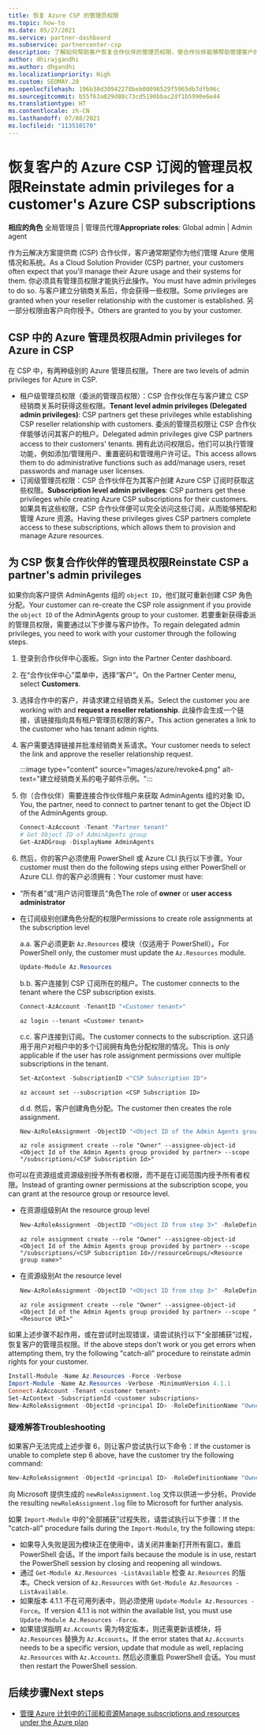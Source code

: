 ```yaml
---
title: 恢复 Azure CSP 的管理员权限
ms.topic: how-to
ms.date: 05/27/2021
ms.service: partner-dashboard
ms.subservice: partnercenter-csp
description: 了解如何帮助客户恢复合作伙伴的管理员权限，使合作伙伴能够帮助管理客户的 Azure 云解决方案提供商 (CSP) 订阅。
author: dhirajgandhi
ms.author: dhgandhi
ms.localizationpriority: High
ms.custom: SEOMAY.20
ms.openlocfilehash: 196b38d30942278beb00096529f5965db7dfb96c
ms.sourcegitcommit: b55f63a029d88c73cd5190bbac2df1b5990e6e44
ms.translationtype: HT
ms.contentlocale: zh-CN
ms.lasthandoff: 07/08/2021
ms.locfileid: "113510170"
---
```

# <a name="reinstate-admin-privileges-for-a-customers-azure-csp-subscriptions"></a><span data-ttu-id="e7844-103">恢复客户的 Azure CSP 订阅的管理员权限</span><span class="sxs-lookup"><span data-stu-id="e7844-103">Reinstate admin privileges for a customer's Azure CSP subscriptions</span></span>  

<span data-ttu-id="e7844-104">**相应的角色** 全局管理员 | 管理员代理</span><span class="sxs-lookup"><span data-stu-id="e7844-104">**Appropriate roles**: Global admin | Admin agent</span></span>

<span data-ttu-id="e7844-105">作为云解决方案提供商 (CSP) 合作伙伴，客户通常期望你为他们管理 Azure 使用情况和系统。</span><span class="sxs-lookup"><span data-stu-id="e7844-105">As a Cloud Solution Provider (CSP) partner, your customers often expect that you'll manage their Azure usage and their systems for them.</span></span> <span data-ttu-id="e7844-106">你必须具有管理员权限才能执行此操作。</span><span class="sxs-lookup"><span data-stu-id="e7844-106">You must have admin privileges to do so.</span></span> <span data-ttu-id="e7844-107">与客户建立分销商关系后，你会获得一些权限。</span><span class="sxs-lookup"><span data-stu-id="e7844-107">Some privileges are granted when your reseller relationship with the customer is established.</span></span> <span data-ttu-id="e7844-108">另一部分权限由客户向你授予。</span><span class="sxs-lookup"><span data-stu-id="e7844-108">Others are granted to you by your customer.</span></span>

## <a name="admin-privileges-for-azure-in-csp"></a><span data-ttu-id="e7844-109">CSP 中的 Azure 管理员权限</span><span class="sxs-lookup"><span data-stu-id="e7844-109">Admin privileges for Azure in CSP</span></span>

<span data-ttu-id="e7844-110">在 CSP 中，有两种级别的 Azure 管理员权限。</span><span class="sxs-lookup"><span data-stu-id="e7844-110">There are two levels of admin privileges for Azure in CSP.</span></span>

- <span data-ttu-id="e7844-111">租户级管理员权限（委派的管理员权限）：CSP 合作伙伴在与客户建立 CSP 经销商关系时获得这些权限。</span><span class="sxs-lookup"><span data-stu-id="e7844-111">**Tenant level admin privileges (Delegated admin privileges)**:  CSP partners get these privileges while establishing CSP reseller relationship with customers.</span></span> <span data-ttu-id="e7844-112">委派的管理员权限让 CSP 合作伙伴能够访问其客户的租户。</span><span class="sxs-lookup"><span data-stu-id="e7844-112">Delegated admin privileges give CSP partners access to their customers' tenants.</span></span> <span data-ttu-id="e7844-113">拥有此访问权限后，他们可以执行管理功能，例如添加/管理用户、重置密码和管理用户许可证。</span><span class="sxs-lookup"><span data-stu-id="e7844-113">This access allows them to do administrative functions such as add/manage users, reset passwords and manage user licenses.</span></span>
- <span data-ttu-id="e7844-114">订阅级管理员权限：CSP 合作伙伴在为其客户创建 Azure CSP 订阅时获取这些权限。</span><span class="sxs-lookup"><span data-stu-id="e7844-114">**Subscription level admin privileges**: CSP partners get these privileges while creating Azure CSP subscriptions for their customers.</span></span> <span data-ttu-id="e7844-115">如果具有这些权限，CSP 合作伙伴便可以完全访问这些订阅，从而能够预配和管理 Azure 资源。</span><span class="sxs-lookup"><span data-stu-id="e7844-115">Having these privileges gives CSP partners complete access to these subscriptions, which allows them to provision and manage Azure resources.</span></span>

## <a name="reinstate-csp-a-partners-admin-privileges"></a><span data-ttu-id="e7844-116">为 CSP 恢复合作伙伴的管理员权限</span><span class="sxs-lookup"><span data-stu-id="e7844-116">Reinstate CSP a partner's admin privileges</span></span>

<span data-ttu-id="e7844-117">如果你向客户提供 AdminAgents 组的 `object ID`，他们就可重新创建 CSP 角色分配。</span><span class="sxs-lookup"><span data-stu-id="e7844-117">Your customer can re-create the CSP role assignment if you provide the `object ID` of the AdminAgents group to your customer.</span></span> <span data-ttu-id="e7844-118">若要重新获得委派的管理员权限，需要通过以下步骤与客户协作。</span><span class="sxs-lookup"><span data-stu-id="e7844-118">To regain delegated admin privileges, you need to work with your customer through the following steps.</span></span>

1. <span data-ttu-id="e7844-119">登录到合作伙伴中心面板。</span><span class="sxs-lookup"><span data-stu-id="e7844-119">Sign into the Partner Center dashboard.</span></span>

2. <span data-ttu-id="e7844-120">在“合作伙伴中心”菜单中，选择“客户”。</span><span class="sxs-lookup"><span data-stu-id="e7844-120">On the Partner Center menu, select **Customers**.</span></span>

3. <span data-ttu-id="e7844-121">选择合作中的客户，并请求建立经销商关系。</span><span class="sxs-lookup"><span data-stu-id="e7844-121">Select the customer you are working with and **request a reseller relationship**.</span></span> <span data-ttu-id="e7844-122">此操作会生成一个链接，该链接指向具有租户管理员权限的客户。</span><span class="sxs-lookup"><span data-stu-id="e7844-122">This action generates a link to the customer who has tenant admin rights.</span></span>

4. <span data-ttu-id="e7844-123">客户需要选择链接并批准经销商关系请求。</span><span class="sxs-lookup"><span data-stu-id="e7844-123">Your customer needs to select the link and approve the reseller relationship request.</span></span>

   :::image type="content" source="images/azure/revoke4.png" alt-text="建立经销商关系的电子邮件示例。":::

5. <span data-ttu-id="e7844-125">你（合作伙伴）需要连接合作伙伴租户来获取 AdminAgents 组的对象 ID。</span><span class="sxs-lookup"><span data-stu-id="e7844-125">You, the partner, need to connect to partner tenant to get the Object ID of the AdminAgents group.</span></span>
  
   ```powershell
   Connect-AzAccount -Tenant "Partner tenant"
   # Get Object ID of AdminAgents group
   Get-AzADGroup -DisplayName AdminAgents
   ```

6. <span data-ttu-id="e7844-126">然后，你的客户必须使用 PowerShell 或 Azure CLI 执行以下步骤。</span><span class="sxs-lookup"><span data-stu-id="e7844-126">Your customer must then do the following steps using either PowerShell or Azure CLI.</span></span> <span data-ttu-id="e7844-127">你的客户必须拥有：</span><span class="sxs-lookup"><span data-stu-id="e7844-127">Your customer must have:</span></span>

- <span data-ttu-id="e7844-128">“所有者”或“用户访问管理员”角色</span><span class="sxs-lookup"><span data-stu-id="e7844-128">The role of **owner** or **user access administrator**</span></span> 
- <span data-ttu-id="e7844-129">在订阅级别创建角色分配的权限</span><span class="sxs-lookup"><span data-stu-id="e7844-129">Permissions to create role assignments at the subscription level</span></span>

   <span data-ttu-id="e7844-130">a.</span><span class="sxs-lookup"><span data-stu-id="e7844-130">a.</span></span> <span data-ttu-id="e7844-131">客户必须更新 `Az.Resources` 模块（仅适用于 PowerShell）。</span><span class="sxs-lookup"><span data-stu-id="e7844-131">For PowerShell only, the customer must update the `Az.Resources` module.</span></span>
   ```powershell
   Update-Module Az.Resources
   ```

   <span data-ttu-id="e7844-132">b.</span><span class="sxs-lookup"><span data-stu-id="e7844-132">b.</span></span> <span data-ttu-id="e7844-133">客户连接到 CSP 订阅所在的租户。</span><span class="sxs-lookup"><span data-stu-id="e7844-133">The customer connects to the tenant where the CSP subscription exists.</span></span>
   ```powershell
   Connect-AzAccount -TenantID "<Customer tenant>"
   ```
   ```azurecli
   az login --tenant <Customer tenant>
   ```

   <span data-ttu-id="e7844-134">c.</span><span class="sxs-lookup"><span data-stu-id="e7844-134">c.</span></span> <span data-ttu-id="e7844-135">客户连接到订阅。</span><span class="sxs-lookup"><span data-stu-id="e7844-135">The customer connects to the subscription.</span></span> <span data-ttu-id="e7844-136">这只适用于用户对租户中的多个订阅拥有角色分配权限的情况。</span><span class="sxs-lookup"><span data-stu-id="e7844-136">This is *only* applicable if the user has role assignment permissions over multiple subscriptions in the tenant.</span></span>

   ```powershell
   Set-AzContext -SubscriptionID <"CSP Subscription ID">
   ```
   ```azurecli
   az account set --subscription <CSP Subscription ID>
   ```

   <span data-ttu-id="e7844-137">d.</span><span class="sxs-lookup"><span data-stu-id="e7844-137">d.</span></span> <span data-ttu-id="e7844-138">然后，客户创建角色分配。</span><span class="sxs-lookup"><span data-stu-id="e7844-138">The customer then creates the role assignment.</span></span>
    
   ```powershell
   New-AzRoleAssignment -ObjectID "<Object ID of the Admin Agents group provided by partner>" -RoleDefinitionName "Owner" -Scope "/subscriptions/'<CSP subscription ID>'"
   ```
   ```azurecli
   az role assignment create --role "Owner" --assignee-object-id <Object Id of the Admin Agents group provided by partner> --scope "/subscriptions/<CSP Subscription Id>"
   ```

<span data-ttu-id="e7844-139">你可以在资源组或资源级别授予所有者权限，而不是在订阅范围内授予所有者权限。</span><span class="sxs-lookup"><span data-stu-id="e7844-139">Instead of granting owner permissions at the subscription scope, you can grant at the resource group or resource level.</span></span> 

- <span data-ttu-id="e7844-140">在资源组级别</span><span class="sxs-lookup"><span data-stu-id="e7844-140">At the resource group level</span></span>

   ```powershell
   New-AzRoleAssignment -ObjectID "<Object ID from step 3>" -RoleDefinitionName Owner -Scope "/subscriptions/'SubscriptionID of CSP subscription'/resourceGroups/'Resource group name'"
   ```

   ```azurecli
   az role assignment create --role "Owner" --assignee-object-id <Object Id of the Admin Agents group provided by partner> --scope "/subscriptions/<CSP Subscription Id>//resourceGroups/<Resource group name>"
   ```

- <span data-ttu-id="e7844-141">在资源级别</span><span class="sxs-lookup"><span data-stu-id="e7844-141">At the resource level</span></span>

   ```powershell
   New-AzRoleAssignment -ObjectID "<Object ID from step 3>" -RoleDefinitionName Owner -Scope "<Resource URI>"
   ```

   ```azurecli
   az role assignment create --role "Owner" --assignee-object-id <Object Id of the Admin Agents group provided by partner> --scope "<Resource URI>"
   ```

<span data-ttu-id="e7844-142">如果上述步骤不起作用，或在尝试时出现错误，请尝试执行以下“全部捕获”过程，恢复客户的管理员权限。</span><span class="sxs-lookup"><span data-stu-id="e7844-142">If the above steps don't work or you get errors when attempting them, try the following "catch-all" procedure to reinstate admin rights for your customer.</span></span>

```powershell
Install-Module -Name Az.Resources -Force -Verbose
Import-Module -Name Az.Resources -Verbose -MinimumVersion 4.1.1
Connect-AzAccount -Tenant <customer tenant>
Set-AzContext -SubscriptionId <customer subscriptions>
New-AzRoleAssignment -ObjectId <principal ID> -RoleDefinitionName "Owner" -Scope "/subscriptions/<customer subscription>" -ObjectType "ForeignGroup"
```

### <a name="troubleshooting"></a><span data-ttu-id="e7844-143">疑难解答</span><span class="sxs-lookup"><span data-stu-id="e7844-143">Troubleshooting</span></span>

<span data-ttu-id="e7844-144">如果客户无法完成上述步骤 6，则让客户尝试执行以下命令：</span><span class="sxs-lookup"><span data-stu-id="e7844-144">If the customer is unable to complete step 6 above, have the customer try the following command:</span></span>

```powershell
New-AzRoleAssignment -ObjectId <principal ID> -RoleDefinitionName "Owner" -Scope "/subscriptions/<costumer subscription>" -ObjectType "ForeignGroup" -Debug > newRoleAssignment.log
```

<span data-ttu-id="e7844-145">向 Microsoft 提供生成的 `newRoleAssignment.log` 文件以供进一步分析。</span><span class="sxs-lookup"><span data-stu-id="e7844-145">Provide the resulting `newRoleAssignment.log` file to Microsoft for further analysis.</span></span>

<span data-ttu-id="e7844-146">如果 `Import-Module` 中的“全部捕获”过程失败，请尝试执行以下步骤：</span><span class="sxs-lookup"><span data-stu-id="e7844-146">If the "catch-all" procedure fails during the `Import-Module`, try the following steps:</span></span>
- <span data-ttu-id="e7844-147">如果导入失败是因为模块正在使用中，请关闭并重新打开所有窗口，重启 PowerShell 会话。</span><span class="sxs-lookup"><span data-stu-id="e7844-147">If the import fails because the module is in use, restart the PowerShell session by closing and reopening all windows.</span></span>
- <span data-ttu-id="e7844-148">通过 `Get-Module Az.Resources -ListAvailable` 检查 `Az.Resources` 的版本。</span><span class="sxs-lookup"><span data-stu-id="e7844-148">Check version of `Az.Resources` with `Get-Module Az.Resources -ListAvailable`.</span></span>
- <span data-ttu-id="e7844-149">如果版本 4.1.1 不在可用列表中，则必须使用 `Update-Module Az.Resources -Force`。</span><span class="sxs-lookup"><span data-stu-id="e7844-149">If version 4.1.1 is not within the available list, you must use `Update-Module Az.Resources -Force`.</span></span>
- <span data-ttu-id="e7844-150">如果错误指明 `Az.Accounts` 需为特定版本，则还需更新该模块，将 `Az.Resources` 替换为 `Az.Accounts`。</span><span class="sxs-lookup"><span data-stu-id="e7844-150">If the error states that `Az.Accounts` needs to be a specific version, update that module as well, replacing `Az.Resources` with `Az.Accounts`.</span></span> <span data-ttu-id="e7844-151">然后必须重启 PowerShell 会话。</span><span class="sxs-lookup"><span data-stu-id="e7844-151">You must then restart the PowerShell session.</span></span>


## <a name="next-steps"></a><span data-ttu-id="e7844-152">后续步骤</span><span class="sxs-lookup"><span data-stu-id="e7844-152">Next steps</span></span>

- [<span data-ttu-id="e7844-153">管理 Azure 计划中的订阅和资源</span><span class="sxs-lookup"><span data-stu-id="e7844-153">Manage subscriptions and resources under the Azure plan</span></span>](azure-plan-manage.md)
